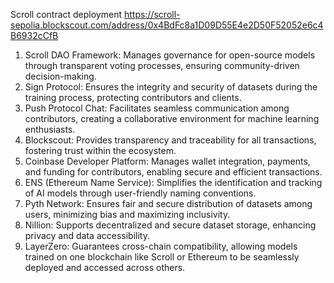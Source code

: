 Scroll contract deployment https://scroll-sepolia.blockscout.com/address/0x4BdFc8a1D09D55E4e2D50F52052e6c4B6932cCfB

1.	Scroll DAO Framework: Manages governance for open-source models through transparent voting processes, ensuring community-driven decision-making.
2.	Sign Protocol: Ensures the integrity and security of datasets during the training process, protecting contributors and clients.
3.	Push Protocol Chat: Facilitates seamless communication among contributors, creating a collaborative environment for machine learning enthusiasts.
4.	Blockscout: Provides transparency and traceability for all transactions, fostering trust within the ecosystem.
5.	Coinbase Developer Platform: Manages wallet integration, payments, and funding for contributors, enabling secure and efficient transactions.
6.	ENS (Ethereum Name Service): Simplifies the identification and tracking of AI models through user-friendly naming conventions.
7.	Pyth Network: Ensures fair and secure distribution of datasets among users, minimizing bias and maximizing inclusivity.
8.	Nillion: Supports decentralized and secure dataset storage, enhancing privacy and data accessibility.
9.	LayerZero: Guarantees cross-chain compatibility, allowing models trained on one blockchain like Scroll or Ethereum to be seamlessly deployed and accessed across others.
